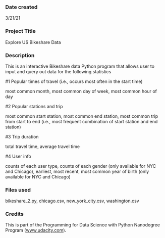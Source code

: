 ### Date created
3/21/21

### Project Title
Explore US Bikeshare Data

### Description
This is an interactive Bikeshare data Python program that allows user to input and query out data for the following statistics

#1 Popular times of travel (i.e., occurs most often in the start time)

most common month, most common day of week, most common hour of day

#2 Popular stations and trip

most common start station, most common end station, most common trip from start to end (i.e., most frequent combination of start station and end station)

#3 Trip duration

total travel time, average travel time

#4 User info

counts of each user type, counts of each gender (only available for NYC and Chicago), earliest, most recent, most common year of birth (only available for NYC and Chicago)

### Files used
bikeshare_2.py, chicago.csv, new_york_city.csv, washington.csv

### Credits
This is part of the Programming for Data Science with Python Nanodegree Program (www.udacity.com).
